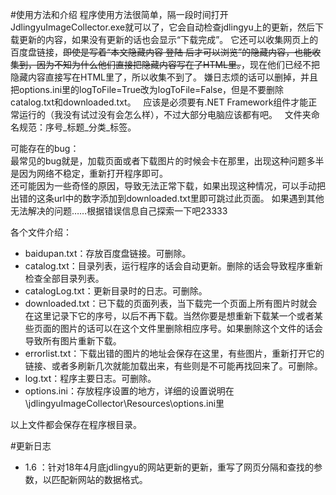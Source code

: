 #使用方法和介绍
程序使用方法很简单，隔一段时间打开JdlingyuImageCollector.exe就可以了，它会自动检查jdlingyu上的更新，然后下载更新的内容，如果没有更新的话也会显示“下载完成”。
它还可以收集网页上的百度盘链接，~~即使是写着“本文隐藏内容 登陆 后才可以浏览”的隐藏内容，也能收集到，因为不知为什么他们直接把隐藏内容写在了HTML里。~~，现在他们已经不把隐藏内容直接写在HTML里了，所以收集不到了。
嫌日志烦的话可以删掉，并且把options.ini里的logToFile=True改为logToFile=False，但是不要删除catalog.txt和downloaded.txt。  
应该是必须要有.NET Framework组件才能正常运行的（我没有试过没有会怎么样），不过大部分电脑应该都有吧。  
文件夹命名规范：序号_标题_分类_标签。  

可能存在的bug：  
最常见的bug就是，加载页面或者下载图片的时候会卡在那里，出现这种问题多半是因为网络不稳定，重新打开程序即可。  
还可能因为一些奇怪的原因，导致无法正常下载，如果出现这种情况，可以手动把出错的这条url中的数字添加到downloaded.txt里即可跳过此页面。
如果遇到其他无法解决的问题……根据错误信息自己探索一下吧23333 

各个文件介绍：  
* baidupan.txt：存放百度盘链接。可删除。  
* catalog.txt：目录列表，运行程序的话会自动更新。删除的话会导致程序重新检查全部目录列表。  
* catalogLog.txt：更新目录时的日志。可删除。  
* downloaded.txt：已下载的页面列表，当下载完一个页面上所有图片时就会在这里记录下它的序号，以后不再下载。当然你要是想重新下载某一个或者某些页面的图片的话可以在这个文件里删除相应序号。如果删除这个文件的话会导致所有图片重新下载。 
* errorlist.txt：下载出错的图片的地址会保存在这里，有些图片，重新打开它的链接、或者多刷新几次就能加载出来，有些则是不可能再找回来了。可删除。  
* log.txt：程序主要日志。可删除。  
* options.ini：存放程序设置的地方，详细的设置说明在\jdlingyuImageCollector\Resources\options.ini里

以上文件都会保存在程序根目录。


#更新日志
* 1.6 ：针对18年4月底jdlingyu的网站更新的更新，重写了网页分隔和查找的参数，以匹配新网站的数据格式。
